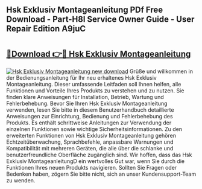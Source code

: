 ## Hsk Exklusiv Montageanleitung PDf Free Download - Part-H8l Service Owner Guide - User Repair Edition A9juC

# <h2><a href="http://df7fx2e.blite.top/?on=Hsk+Exklusiv+Montageanleitung">🔗Download 👉🔴 Hsk Exklusiv Montageanleitung</a></h2>

[![Hsk Exklusiv Montageanleitung new download](https://i.imgur.com/lujVjoI.png)](http://df7fx2e.blite.top/?on=Hsk+Exklusiv+Montageanleitung)
Grüße und willkommen in der Bedienungsanleitung für Ihr neu erhaltenes Hsk Exklusiv Montageanleitung. Dieser umfassende Leitfaden soll Ihnen helfen, alle Funktionen und Vorteile Ihres Produkts zu verstehen und zu nutzen. Sie finden klare Anweisungen für Installation, Betrieb, Wartung und Fehlerbehebung. Bevor Sie Ihren Hsk Exklusiv Montageanleitung verwenden, lesen Sie bitte in diesem Benutzerhandbuch detaillierte Anweisungen zur Einrichtung, Bedienung und Fehlerbehebung des Produkts. Es enthält schrittweise Anleitungen zur Verwendung der einzelnen Funktionen sowie wichtige Sicherheitsinformationen. Zu den erweiterten Funktionen von Hsk Exklusiv Montageanleitung gehören Echtzeitüberwachung, Sprachbefehle, anpassbare Warnungen und Kompatibilität mit mehreren Geräten, die alle über die schlanke und benutzerfreundliche Oberfläche zugänglich sind. Wir hoffen, dass das Hsk Exklusiv MontageanleitungD ein wertvolles Gut war, wenn Sie durch die Funktionen Ihres neuen Produkts navigieren. Sollten Sie Fragen oder Bedenken haben, zögern Sie bitte nicht, sich an unser Kundensupport-Team zu wenden.
